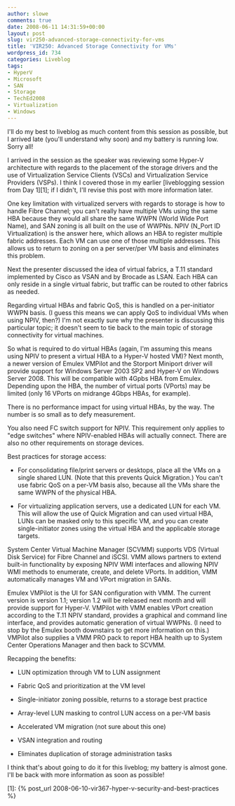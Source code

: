 ```yaml
---
author: slowe
comments: true
date: 2008-06-11 14:31:59+00:00
layout: post
slug: vir250-advanced-storage-connectivity-for-vms
title: 'VIR250: Advanced Storage Connectivity for VMs'
wordpress_id: 734
categories: Liveblog
tags:
- HyperV
- Microsoft
- SAN
- Storage
- TechEd2008
- Virtualization
- Windows
---
```


I'll do my best to liveblog as much content from this session as possible, but I arrived late (you'll understand why soon) and my battery is running low. Sorry all!

I arrived in the session as the speaker was reviewing some Hyper-V architecture with regards to the placement of the storage drivers and the use of Virtualization Service Clients (VSCs) and Virtualization Service Providers (VSPs). I think I covered those in my earlier [liveblogging session from Day 1][1]; if I didn't, I'll revise this post with more information later.

One key limitation with virtualized servers with regards to storage is how to handle Fibre Channel; you can't really have multiple VMs using the same HBA because they would all share the same WWPN (World Wide Port Name), and SAN zoning is all built on the use of WWPNs. NPIV (N_Port ID Virtualization) is the answer here, which allows an HBA to register multiple fabric addresses. Each VM can use one of those multiple addresses. This allows us to return to zoning on a per server/per VM basis and eliminates this problem.

Next the presenter discussed the idea of virtual fabrics, a T.11 standard implemented by Cisco as VSAN and by Brocade as LSAN. Each HBA can only reside in a single virtual fabric, but traffic can be routed to other fabrics as needed.

Regarding virtual HBAs and fabric QoS, this is handled on a per-initiator WWPN basis. (I guess this means we can apply QoS to individual VMs when using NPIV, then?) I'm not exactly sure why the presenter is discussing this particular topic; it doesn't seem to tie back to the main topic of storage connectivity for virtual machines.

So what is required to do virtual HBAs (again, I'm assuming this means using NPIV to present a virtual HBA to a Hyper-V hosted VM)? Next month, a newer version of Emulex VMPilot and the Storport Miniport driver will provide support for Windows Server 2003 SP2 and Hyper-V on Windows Server 2008. This will be compatible with 4Gpbs HBA from Emulex. Depending upon the HBA, the number of virtual ports (VPorts) may be limited (only 16 VPorts on midrange 4Gbps HBAs, for example).

There is no performance impact for using virtual HBAs, by the way. The number is so small as to defy measurement.

You also need FC switch support for NPIV. This requirement only applies to "edge switches" where NPIV-enabled HBAs will actually connect. There are also no other requirements on storage devices.

Best practices for storage access:

* For consolidating file/print servers or desktops, place all the VMs on a single shared LUN. (Note that this prevents Quick Migration.) You can't use fabric QoS on a per-VM basis also, because all the VMs share the same WWPN of the physical HBA.

* For virtualizing application servers, use a dedicated LUN for each VM. This will allow the use of Quick Migration and can used virtual HBA, LUNs can be masked only to this specific VM, and you can create single-initiator zones using the virtual HBA and the applicable storage targets.

System Center Virtual Machine Manager (SCVMM) supports VDS (Virtual Disk Service) for Fibre Channel and iSCSI. VMM allows partners to extend built-in functionality by exposing NPIV WMI interfaces and allowing NPIV WMI methods to enumerate, create, and delete VPorts. In addition, VMM automatically manages VM and VPort migration in SANs.

Emulex VMPilot is the UI for SAN configuration with VMM. The current version is version 1.1; version 1.2 will be released next month and will provide support for Hyper-V. VMPilot with VMM enables VPort creation according to the T.11 NPIV standard, provides a graphical and command line interface, and provides automatic generation of virtual WWPNs. (I need to stop by the Emulex booth downstairs to get more information on this.) VMPilot also supplies a VMM PRO pack to report HBA health up to System Center Operations Manager and then back to SCVMM.

Recapping the benefits:

* LUN optimization through VM to LUN assignment

* Fabric QoS and prioritization at the VM level

* Single-initiator zoning possible, returns to a storage best practice

* Array-level LUN masking to control LUN access on a per-VM basis

* Accelerated VM migration (not sure about this one)

* VSAN integration and routing

* Eliminates duplication of storage administration tasks

I think that's about going to do it for this liveblog; my battery is almost gone. I'll be back with more information as soon as possible!

[1]: {% post_url 2008-06-10-vir367-hyper-v-security-and-best-practices %}
